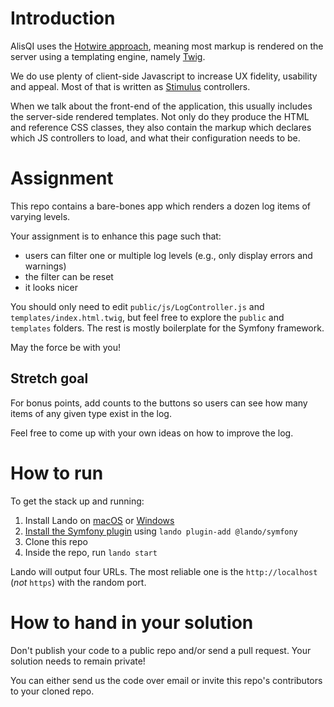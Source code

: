 # Introduction
AlisQI uses the [Hotwire approach](https://hotwired.dev/), meaning most markup is rendered on the server using a
templating engine, namely [Twig](https://twig.symfony.com/).

We do use plenty of client-side Javascript to increase UX fidelity, usability and appeal. Most of that is written as
[Stimulus](https://stimulus.hotwired.dev/) controllers.

When we talk about the front-end of the application, this usually includes the server-side rendered templates. Not only
do they produce the HTML and reference CSS classes, they also contain the markup which declares which JS controllers
to load, and what their configuration needs to be.

# Assignment
This repo contains a bare-bones app which renders a dozen log items of varying levels.

Your assignment is to enhance this page such that:
* users can filter one or multiple log levels (e.g., only display errors and warnings)
* the filter can be reset
* it looks nicer

You should only need to edit `public/js/LogController.js` and `templates/index.html.twig`, but feel free to explore the
`public` and `templates` folders. The rest is mostly boilerplate for the Symfony framework.

May the force be with you!

## Stretch goal
For bonus points, add counts to the buttons so users can see how many items of any given type exist in the log.

Feel free to come up with your own ideas on how to improve the log.

# How to run
To get the stack up and running: 
1. Install Lando on [macOS](https://docs.lando.dev/install/macos.html) or [Windows](https://docs.lando.dev/install/windows.html)
2. [Install the Symfony plugin](https://docs.lando.dev/plugins/symfony/install.html) using `lando plugin-add @lando/symfony`
3. Clone this repo
4. Inside the repo, run `lando start`

Lando will output four URLs. The most reliable one is the `http://localhost` (*not* `https`) with the random port.

# How to hand in your solution
Don't publish your code to a public repo and/or send a pull request. Your solution needs to remain private!

You can either send us the code over email or invite this repo's contributors to your cloned repo.
